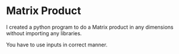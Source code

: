 # Matrix Product
 I created a python program to do a Matrix product in any dimensions without importing any libraries.

 You have to use inputs in correct manner.
